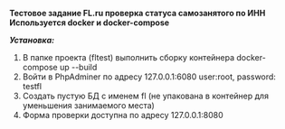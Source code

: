 **Тестовое задание FL.ru проверка статуса самозанятого по ИНН
Используется docker и docker-compose**

***Установка:***
1. В папке проекта (fltest) выполнить сборку контейнера docker-compose up --build
2. Войти в PhpAdminer по адресу 127.0.0.1:6080 user:root, password: testfl
3. Создать пустую БД с именем fl (не упакована в контейнер для уменьшения занимаемого места)
4. Форма проверки доступна по адресу 127.0.0.1:8080
